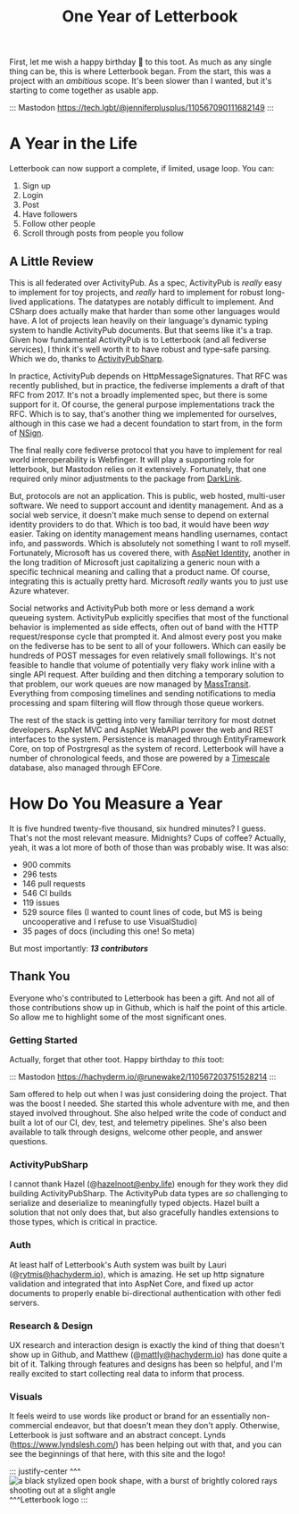 ﻿---
title: One Year of Letterbook
authors:
  - jenniferplusplus
---

First, let me wish a happy birthday 🎂 to this toot. As much as any single thing can be, this is where Letterbook began. From the start, this was a project with an *ambitious* scope. It's been slower than I wanted, but it's starting to come together as usable app.

::: Mastodon https://tech.lgbt/@jenniferplusplus/110567090111682149
:::

# A Year in the Life

Letterbook can now support a complete, if limited, usage loop. You can:

1. Sign up
2. Login
3. Post
4. Have followers
5. Follow other people
6. Scroll through posts from people you follow

## A Little Review

This is all federated over ActivityPub. As a spec, ActivityPub is _really_ easy to implement for toy projects, and _really_ hard to implement for robust long-lived applications. The datatypes are notably difficult to implement. And CSharp does actually make that harder than some other languages would have. A lot of projects lean heavily on their language's dynamic typing system to handle ActivityPub documents. But that seems like it's a trap. Given how fundamental ActivityPub is to Letterbook (and all fediverse services), I think it's well worth it to have robust and type-safe parsing. Which we do, thanks to [ActivityPubSharp][apsharp].

In practice, ActivityPub depends on HttpMessageSignatures. That RFC was recently published, but in practice, the fediverse implements a draft of that RFC from 2017. It's not a broadly implemented spec, but there is some support for it. Of course, the general purpose implementations track the RFC. Which is to say, that's another thing we implemented for ourselves, although in this case we had a decent foundation to start from, in the form of [NSign][nsign].

The final really core fediverse protocol that you have to implement for real world interoperability is Webfinger. It will play a supporting role for letterbook, but Mastodon relies on it extensively. Fortunately, that one required only minor adjustments to the package from [DarkLink][webfinger].

But, protocols are not an application. This is public, web hosted, multi-user software. We need to support account and identity management. And as a social web service, it doesn't make much sense to depend on external identity providers to do that. Which is too bad, it would have been *way* easier. Taking on identity management means handling usernames, contact info, and passwords. Which is absolutely not something I want to roll myself. Fortunately, Microsoft has us covered there, with [AspNet Identity][msidentity], another in the long tradition of Microsoft just capitalizing a generic  noun with a specific technical meaning and calling that a product name. Of course, integrating this is actually pretty hard. Microsoft _really_ wants you to just use Azure whatever.

Social networks and ActivityPub both more or less demand a work queueing system. ActivityPub explicitly specifies that most of the functional behavior is implemented as side effects, often out of band with the HTTP request/response cycle that prompted it. And almost every post you make on the fediverse has to be sent to all of your followers. Which can easily be hundreds of POST messages for even relatively small followings. It's not feasible to handle that volume of potentially very flaky work inline with a single API request. After building and then ditching a temporary solution to that problem, our work queues are now managed by [MassTransit][masstransit]. Everything from composing timelines and sending notifications to media processing and spam filtering will flow through those queue workers.

The rest of the stack is getting into very familiar territory for most dotnet developers. AspNet MVC and AspNet WebAPI power the web and REST interfaces to the system. Persistence is managed through EntityFramework Core, on top of Postrgresql as the system of record. Letterbook will have a number of chronological feeds, and those are powered by a [Timescale][timescale] database, also managed through EFCore.

# How Do You Measure a Year

It is five hundred twenty-five thousand, six hundred minutes? I guess. That's not the most relevant measure. Midnights? Cups of coffee? Actually, yeah, it was a lot more of both of those than was probably wise. It was also:

- 900 commits
- 296 tests
- 146 pull requests
- 546 CI builds
- 119 issues
- 529 source files (I wanted to count lines of code, but MS is being uncooperative and I refuse to use VisualStudio)
- 35 pages of docs (including this one! So meta)

But most importantly: **_13 contributors_**

## Thank You

Everyone who's contributed to Letterbook has been a gift. And not all of those contributions show up in Github, which is half the point of this article. So allow me to highlight some of the most significant ones.

### Getting Started

Actually, forget that other toot. Happy birthday to _this_ toot:

::: Mastodon https://hachyderm.io/@runewake2/110567203751528214
:::

Sam offered to help out when I was just considering doing the project. That was the boost I needed. She started this whole adventure with me, and then stayed involved throughout. She also helped write the code of conduct and built a lot of our CI, dev, test, and telemetry pipelines. She's also been available to talk through designs, welcome other people, and answer questions.

### ActivityPubSharp

I cannot thank Hazel (@hazelnoot@enby.life) enough for they work they did building ActivityPubSharp. The ActivityPub data types are _so_ challenging to serialize and deserialize to meaningfully typed objects. Hazel built a solution that not only does that, but also gracefully handles extensions to those types, which is critical in practice.

### Auth

At least half of Letterbook's Auth system was built by Lauri (@rytmis@hachyderm.io), which is amazing. He set up http signature validation and integrated that into AspNet Core, and fixed up actor documents to properly enable bi-directional authentication with other fedi servers.

### Research & Design

UX research and interaction design is exactly the kind of thing that doesn't show up in Github, and Matthew (@mattly@hachyderm.io) has done quite a bit of it. Talking through features and designs has been so helpful, and I'm really excited to start collecting real data to inform that process.

### Visuals

It feels weird to use words like product or brand for an essentially non-commercial endeavor, but that doesn't mean they don't apply. Otherwise, Letterbook is just software and an abstract concept. Lynds (https://www.lyndslesh.com/) has been helping out with that, and you can see the beginnings of that here, with this site and the logo!

::: justify-center
^^^
![a black stylized open book shape, with a burst of brightly colored rays shooting out at a slight angle](/img/letterbook.svg)
^^^Letterbook logo
:::

[apsharp]: https://github.com/warriordog/activitypubsharp
[nsign]: https://github.com/Unisys/NSign
[webfinger]: https://github.com/WiiPlayer2/DarkLink.Web.ActivityPub 
[msidentity]: https://github.com/aspnet/AspNetIdentity
[masstransit]: https://masstransit.io
[timescale]: https://timescale.com